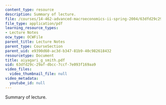```yaml
---
content_type: resource
description: Summary of lecture.
file: /courses/14-462-advanced-macroeconomics-ii-spring-2004/63dfd29c29afdbcc7ccf7e093f169aa9_aiyagari_g_smith.pdf
file_type: application/pdf
learning_resource_types:
- Lecture Notes
ocw_type: OCWFile
parent_title: Lecture Notes
parent_type: CourseSection
parent_uid: e9390d60-ac3d-b347-81b9-40c982618432
resourcetype: Document
title: aiyagari_g_smith.pdf
uid: 63dfd29c-29af-dbcc-7ccf-7e093f169aa9
video_files:
  video_thumbnail_file: null
video_metadata:
  youtube_id: null
---
```

Summary of lecture.

